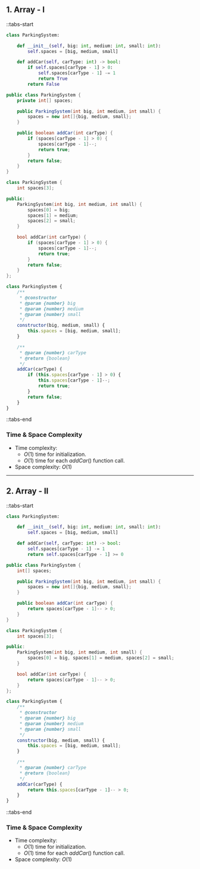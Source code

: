 ## 1. Array - I

::tabs-start

```python
class ParkingSystem:

    def __init__(self, big: int, medium: int, small: int):
        self.spaces = [big, medium, small]

    def addCar(self, carType: int) -> bool:
        if self.spaces[carType - 1] > 0:
            self.spaces[carType - 1] -= 1
            return True
        return False
```

```java
public class ParkingSystem {
    private int[] spaces;

    public ParkingSystem(int big, int medium, int small) {
        spaces = new int[]{big, medium, small};
    }

    public boolean addCar(int carType) {
        if (spaces[carType - 1] > 0) {
            spaces[carType - 1]--;
            return true;
        }
        return false;
    }
}
```

```cpp
class ParkingSystem {
    int spaces[3];

public:
    ParkingSystem(int big, int medium, int small) {
        spaces[0] = big;
        spaces[1] = medium;
        spaces[2] = small;
    }

    bool addCar(int carType) {
        if (spaces[carType - 1] > 0) {
            spaces[carType - 1]--;
            return true;
        }
        return false;
    }
};
```

```javascript
class ParkingSystem {
    /**
     * @constructor
     * @param {number} big
     * @param {number} medium
     * @param {number} small
     */
    constructor(big, medium, small) {
        this.spaces = [big, medium, small];
    }

    /**
     * @param {number} carType
     * @return {boolean}
     */
    addCar(carType) {
        if (this.spaces[carType - 1] > 0) {
            this.spaces[carType - 1]--;
            return true;
        }
        return false;
    }
}
```

::tabs-end

### Time & Space Complexity

- Time complexity:
    - $O(1)$ time for initialization.
    - $O(1)$ time for each $addCar()$ function call.
- Space complexity: $O(1)$

---

## 2. Array - II

::tabs-start

```python
class ParkingSystem:

    def __init__(self, big: int, medium: int, small: int):
        self.spaces = [big, medium, small]

    def addCar(self, carType: int) -> bool:
        self.spaces[carType - 1] -= 1
        return self.spaces[carType - 1] >= 0
```

```java
public class ParkingSystem {
    int[] spaces;

    public ParkingSystem(int big, int medium, int small) {
        spaces = new int[]{big, medium, small};
    }

    public boolean addCar(int carType) {
        return spaces[carType - 1]-- > 0;
    }
}
```

```cpp
class ParkingSystem {
    int spaces[3];

public:
    ParkingSystem(int big, int medium, int small) {
        spaces[0] = big, spaces[1] = medium, spaces[2] = small;
    }

    bool addCar(int carType) {
        return spaces[carType - 1]-- > 0;
    }
};
```

```javascript
class ParkingSystem {
    /**
     * @constructor
     * @param {number} big
     * @param {number} medium
     * @param {number} small
     */
    constructor(big, medium, small) {
        this.spaces = [big, medium, small];
    }

    /**
     * @param {number} carType
     * @return {boolean}
     */
    addCar(carType) {
        return this.spaces[carType - 1]-- > 0;
    }
}
```

::tabs-end

### Time & Space Complexity

- Time complexity:
    - $O(1)$ time for initialization.
    - $O(1)$ time for each $addCar()$ function call.
- Space complexity: $O(1)$
